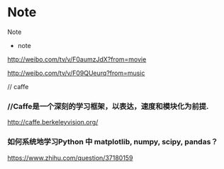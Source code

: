 # Note
Note
- note

http://weibo.com/tv/v/F0aumzJdX?from=movie

http://weibo.com/tv/v/F09QUeurq?from=music

// caffe

### //Caffe是一个深刻的学习框架，以表达，速度和模块化为前提.

http://caffe.berkeleyvision.org/

### 如何系统地学习Python 中 matplotlib, numpy, scipy, pandas？
https://www.zhihu.com/question/37180159

